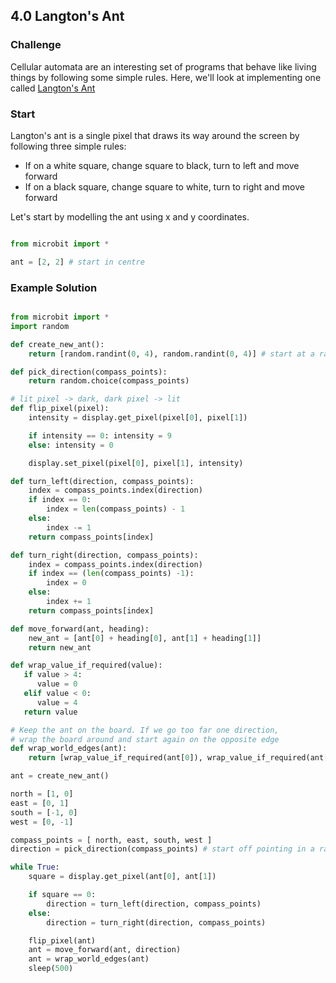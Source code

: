 ## 4.0 Langton's Ant

### Challenge

Cellular automata are an interesting set of programs that behave like living
things by following some simple rules. Here, we'll look at implementing
one called [Langton's Ant](https://en.wikipedia.org/wiki/Langton's_ant)


### Start

Langton's ant is a single pixel that draws its way around the screen by following
three simple rules:

* If on a white square, change square to black, turn to left and move forward
* If on a black square, change square to white, turn to right and move forward

Let's start by modelling the ant using x and y coordinates.

```python

from microbit import *

ant = [2, 2] # start in centre


```


### Example Solution

```python

from microbit import *
import random

def create_new_ant():
    return [random.randint(0, 4), random.randint(0, 4)] # start at a random place on the board

def pick_direction(compass_points):
    return random.choice(compass_points)

# lit pixel -> dark, dark pixel -> lit
def flip_pixel(pixel):
    intensity = display.get_pixel(pixel[0], pixel[1])

    if intensity == 0: intensity = 9
    else: intensity = 0

    display.set_pixel(pixel[0], pixel[1], intensity)

def turn_left(direction, compass_points):
    index = compass_points.index(direction)
    if index == 0:
        index = len(compass_points) - 1
    else:
        index -= 1
    return compass_points[index]

def turn_right(direction, compass_points):
    index = compass_points.index(direction)
    if index == (len(compass_points) -1):
        index = 0
    else:
        index += 1
    return compass_points[index]

def move_forward(ant, heading):
    new_ant = [ant[0] + heading[0], ant[1] + heading[1]]
    return new_ant

def wrap_value_if_required(value):
   if value > 4:
      value = 0
   elif value < 0:
      value = 4
   return value

# Keep the ant on the board. If we go too far one direction,
# wrap the board around and start again on the opposite edge
def wrap_world_edges(ant):
    return [wrap_value_if_required(ant[0]), wrap_value_if_required(ant[1])]

ant = create_new_ant()

north = [1, 0]
east = [0, 1]
south = [-1, 0]
west = [0, -1]

compass_points = [ north, east, south, west ]
direction = pick_direction(compass_points) # start off pointing in a random direction

while True:
    square = display.get_pixel(ant[0], ant[1])

    if square == 0:
        direction = turn_left(direction, compass_points)
    else:
        direction = turn_right(direction, compass_points)

    flip_pixel(ant)
    ant = move_forward(ant, direction)
    ant = wrap_world_edges(ant)
    sleep(500)


```
